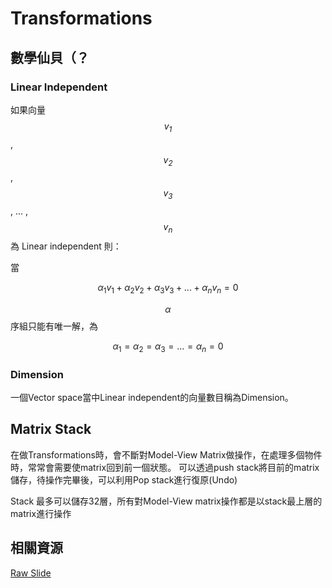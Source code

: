 # Transformations

## 數學仙貝（？

  ### Linear Independent
  
  如果向量 *$${v_1}$$*, *$${v_2}$$*, *$${v_3}$$*, ... , *$${v_n}$$* 為 Linear independent 則：
  
  當
  
  $${α_1}{v_1}+{α_2}{v_2}+{α_3}{v_3}+ ...  +{α_n}{v_n} = 0$$
  
  $${α}$$ 序組只能有唯一解，為
  
  $${α_1} = {α_2} = {α_3} = ... = {α_n} = 0$$
  
  ### Dimension
  
  一個Vector space當中Linear independent的向量數目稱為Dimension。
  
  

## Matrix Stack
  在做Transformations時，會不斷對Model-View Matrix做操作，在處理多個物件時，常常會需要使matrix回到前一個狀態。
  可以透過push stack將目前的matrix儲存，待操作完畢後，可以利用Pop stack進行復原(Undo)
  
  Stack 最多可以儲存32層，所有對Model-View matrix操作都是以stack最上層的matrix進行操作

## 相關資源

[Raw Slide](https://raw.githubusercontent.com/erickson-makotoki/computer-graphic-yzu/master/cg_lecture_04.pdf)
